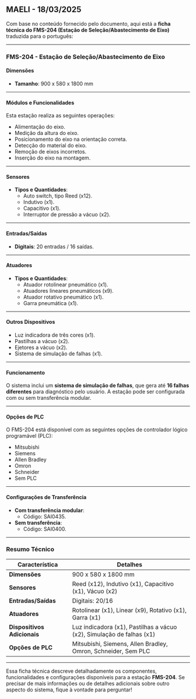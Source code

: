 ## MAELI - 18/03/2025


Com base no conteúdo fornecido pelo documento, aqui está a **ficha técnica do FMS-204 (Estação de Seleção/Abastecimento de Eixo)** traduzida para o português:

---

### **FMS-204 - Estação de Seleção/Abastecimento de Eixo**

#### **Dimensões**
- **Tamanho**: 900 x 580 x 1800 mm

---

#### **Módulos e Funcionalidades**
Esta estação realiza as seguintes operações:
- Alimentação do eixo.
- Medição da altura do eixo.
- Posicionamento do eixo na orientação correta.
- Detecção do material do eixo.
- Remoção de eixos incorretos.
- Inserção do eixo na montagem.

---

#### **Sensores**
- **Tipos e Quantidades**:
  - Auto switch, tipo Reed (x12).
  - Indutivo (x1).
  - Capacitivo (x1).
  - Interruptor de pressão a vácuo (x2).

---

#### **Entradas/Saídas**
- **Digitais**: 20 entradas / 16 saídas.

---

#### **Atuadores**
- **Tipos e Quantidades**:
  - Atuador rotolinear pneumático (x1).
  - Atuadores lineares pneumáticos (x9).
  - Atuador rotativo pneumático (x1).
  - Garra pneumática (x1).

---

#### **Outros Dispositivos**
- Luz indicadora de três cores (x1).
- Pastilhas a vácuo (x2).
- Ejetores a vácuo (x2).
- Sistema de simulação de falhas (x1).

---

#### **Funcionamento**
O sistema inclui um **sistema de simulação de falhas**, que gera até **16 falhas diferentes** para diagnóstico pelo usuário. A estação pode ser configurada com ou sem transferência modular.

---

#### **Opções de PLC**
O FMS-204 está disponível com as seguintes opções de controlador lógico programável (PLC):
- Mitsubishi
- Siemens
- Allen Bradley
- Omron
- Schneider
- Sem PLC

---

#### **Configurações de Transferência**
- **Com transferência modular**:
  - Código: SAI0435.
- **Sem transferência**:
  - Código: SAI0400.

---

### **Resumo Técnico**
| **Característica**           | **Detalhes**                                                                 |
|------------------------------|-----------------------------------------------------------------------------|
| **Dimensões**                | 900 x 580 x 1800 mm                                                        |
| **Sensores**                 | Reed (x12), Indutivo (x1), Capacitivo (x1), Vácuo (x2)                     |
| **Entradas/Saídas**          | Digitais: 20/16                                                            |
| **Atuadores**                | Rotolinear (x1), Linear (x9), Rotativo (x1), Garra (x1)                    |
| **Dispositivos Adicionais**  | Luz indicadora (x1), Pastilhas a vácuo (x2), Simulação de falhas (x1)      |
| **Opções de PLC**            | Mitsubishi, Siemens, Allen Bradley, Omron, Schneider, Sem PLC              |

---

Essa ficha técnica descreve detalhadamente os componentes, funcionalidades e configurações disponíveis para a estação **FMS-204**. Se precisar de mais informações ou de detalhes adicionais sobre outro aspecto do sistema, fique à vontade para perguntar!